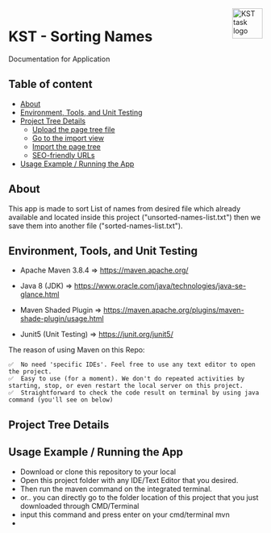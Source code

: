 <a href="https://github.com/haidargit/KST-SortingThousandNames-Haidar_Ali">
    <img src="https://www.kst.co.id/images/kst-logo-100x100.png" alt="KST task logo" title="KST" align="right" height="60" />
</a>

# KST - Sorting Names

Documentation for Application

## Table of content

- [About](#about)
- [Environment, Tools, and Unit Testing](#tools)
- [Project Tree Details](#project-tree-details)
    - [Upload the page tree file](#upload-the-page-tree-file)
    - [Go to the import view](#go-to-the-import-view)
    - [Import the page tree](#import-the-page-tree)
    - [SEO-friendly URLs](#seo-friendly-urls)
- [Usage Example / Running the App](#usage)

## About
This app is made to sort List of names from desired file which already available and located inside this project
("unsorted-names-list.txt") then we save them into another file ("sorted-names-list.txt").

## Environment, Tools, and Unit Testing
- Apache Maven 3.8.4    => https://maven.apache.org/

- Java 8 (JDK)          => https://www.oracle.com/java/technologies/java-se-glance.html

- Maven Shaded Plugin   => https://maven.apache.org/plugins/maven-shade-plugin/usage.html

- Junit5 (Unit Testing) => https://junit.org/junit5/

The reason of using Maven on this Repo:  
```
✅  No need 'specific IDEs'. Feel free to use any text editor to open the project.  
✅  Easy to use (for a moment). We don't do repeated activities by starting, stop, or even restart the local server on this project.  
✅  Straightforward to check the code result on terminal by using java command (you'll see on below)
```
## Project Tree Details


## Usage Example / Running the App
- Download or clone this repository to your local
- Open this project folder with any IDE/Text Editor that you desired. 
- Then run the maven command on the integrated terminal.
- or.. you can directly go to the folder location of this project that you just downloaded through CMD/Terminal
- input this command and press enter on your cmd/terminal
    mvn
-
